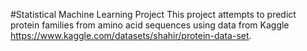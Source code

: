 #Statistical Machine Learning Project
This project attempts to predict protein families from amino acid sequences using data from Kaggle https://www.kaggle.com/datasets/shahir/protein-data-set.
